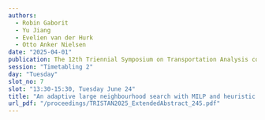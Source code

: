 ```yaml
---
authors:
  - Robin Gaborit
  - Yu Jiang
  - Evelien van der Hurk
  - Otto Anker Nielsen
date: "2025-04-01"
publication: The 12th Triennial Symposium on Transportation Analysis conference
session: "Timetabling 2"
day: "Tuesday"
slot_no: 7
slot: "13:30-15:30, Tuesday June 24"
title: "An adaptive large neighbourhood search with MILP and heuristic repair operators for bus timetabling"
url_pdf: "/proceedings/TRISTAN2025_ExtendedAbstract_245.pdf"
---
```

